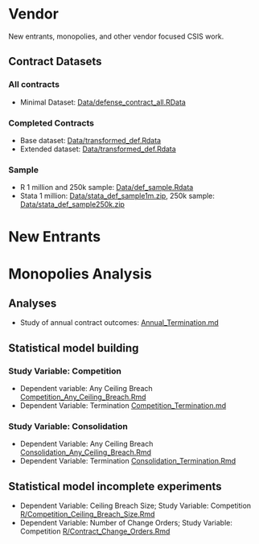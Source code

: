 # Vendor
New entrants, monopolies, and other vendor focused CSIS work.

## Contract Datasets
### All contracts
* Minimal Dataset: [Data/defense_contract_all.RData](Data/defense_contract_all.RData)
### Completed Contracts 
* Base dataset: [Data/transformed_def.Rdata](Data/transformed_def.Rdata)
* Extended dataset: [Data/transformed_def.Rdata](Data/transformed_def.Rdata)
### Sample
* R 1 million and 250k sample: [Data/def_sample.Rdata](Data/def_sample.Rdata)
* Stata 1 million: [Data/stata_def_sample1m.zip](Data/stata_def_sample1m.zip), 250k sample: [Data/stata_def_sample250k.zip](Data/stata_def_sample250k.zip)


# New Entrants

# Monopolies Analysis
## Analyses
* Study of annual contract outcomes: [Annual_Termination.md](Annual_Termination.md) 

## Statistical model building
### Study Variable: Competition 
* Dependent variable: Any Ceiling Breach [Competition_Any_Ceiling_Breach.Rmd](Competition_Any_Ceiling_Breach.Rmd)
* Dependent Variable: Termination [Competition_Termination.md](Competition_Termination.md)  
### Study Variable: Consolidation
* Dependent Variable: Any Ceiling Breach [Consolidation_Any_Ceiling_Breach.Rmd](Consolidation_Any_Ceiling_Breach.Rmd)
* Dependent Variable: Termination [Consolidation_Termination.Rmd](Consolidation_Termination.Rmd) 

## Statistical model incomplete experiments
* Dependent Variable: Ceiling Breach Size; Study Variable: Competition [R/Competition_Ceiling_Breach_Size.Rmd](R/Competition_Ceiling_Breach_Size.Rmd) 
* Dependent Variable: Number of Change Orders; Study Variable: Competition [R/Contract_Change_Orders.Rmd](R/Contract_Change_Orders.Rmd) 

